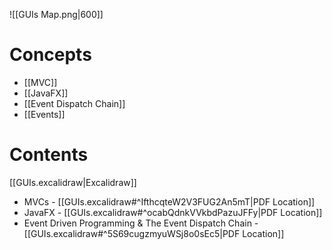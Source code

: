 ![[GUIs Map.png|600]]
# Concepts

- [[MVC]]
- [[JavaFX]]
- [[Event Dispatch Chain]]
- [[Events]]

# Contents

[[GUIs.excalidraw|Excalidraw]]

- MVCs - [[GUIs.excalidraw#^IfthcqteW2V3FUG2An5mT|PDF Location]]
- JavaFX - [[GUIs.excalidraw#^ocabQdnkVVkbdPazuJFFy|PDF Location]]
- Event Driven Programming & The Event Dispatch Chain - [[GUIs.excalidraw#^5S69cugzmyuWSj8o0sEc5|PDF Location]]